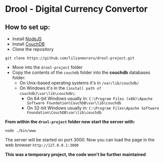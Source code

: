 Drool - Digital Currency Convertor
=========

How to set up:
---
* Install [NodeJS](http://nodejs.org/)
* Install [CouchDB](http://couchdb.apache.org/)
* Clone the repository 
```
git clone https://github.com/lilianmoraru/drool-project.git 
```
* Move into the `drool-project` folder
* Copy the contents of the `couchdb` folder into the **couchdb** databases folder:
    - On Unix-based operating systems it's in `/var/lib/couchdb/`
    - On Windows it's in the `[install path of couchdb]\var\lib\couchdb\`:
        * On 64-bit Windows usually in: `C:\Program Files (x86)\Apache Software Foundation\CouchDB\var\lib\couchdb`
        * On 32-bit Windows usually in: `C:\Program Files\Apache Software Foundation\CouchDB\var\lib\couchdb`

**From within the ``drool-project`` folder now start the server with:**
```
node ./bin/www
```
The server will be started on port 3000. 
Now you can load the page in the web browser `http://127.0.0.1:3000`

**This was a temporary project, the code won't be further maintained**